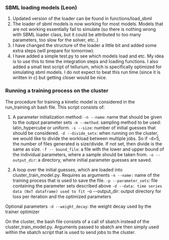 
### SBML loading models (Leon)
1. Updated version of the loader can be found in functions/load_sbml
2. The loader of sbml models is now working for most models. Models that are not working essentially fail to simulate (so there is nothing wrong with SBML loader class, but it could be attributed to too many parameters, too slow for the solver, etc..)
3. I have changed the structure of the loader a little bit and added some extra steps (will prepare for tomorrow).
4. I have added a simple test.py to see which models load and etc. My idea is to use this to time the integration steps and loading functions. I also added a small test script of tellurium, which is specifically optimized for simulating sbml models. I do not expect to beat this run time (since it is written in c) but getting closer would be nice. 


### Running a training process on the cluster
The procedure for training a kinetic model is considered in the run_training.sh bash file. This script consists of:
1. A parameter initialization method:
`-n --name`: name that should be given to the output parameter sets 
`-m --method`: sampling method to be used: latin_hypercube or uniform. 
`-s --size`: number of initial guesses that should be considered.
`-d --divide_sets`: when running on the cluster, we would like to divide the workload between multiple jobs. So if -d=5, the number of files generated is size/divide. 
If not set, then divide is the same as size.
`-f -- bound_file`: a file with the lower and upper bound of the individual parameters, where a sample should be taken from.
`-o --output_dir`: a directory, where initial parameter guesses are saved.


2. A loop over the initial guesses, which are loaded into cluster_train_model.py. Requires as arguments
`-n --name:` name of the training process that is used to save the file. 
`-p --parameter_sets`: file containing the parameter sets described above
`-d --data: time series data (NxT dataframe) used to fit
`-o --output_dir: output directory for loss per iteration and the optimized parameters 

Optional parameters
`-d --weight_decay`: the weight decay used by the trainer optimizer

On the cluster, the bash file consists of a call of sbatch instead of the cluster_train_model.py. 
Arguments passed to sbatch are then simply used within the sbatch script that is used to send jobs to the cluster. 
